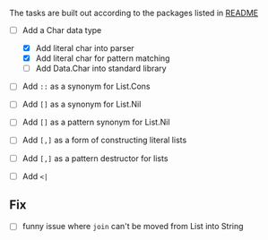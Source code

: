 The tasks are built out according to the packages listed in [README](README.md)

- [ ] Add a Char data type
  - [x] Add literal char into parser
  - [x] Add literal char for pattern matching
  - [ ] Add Data.Char into standard library
- [ ] Add `::` as a synonym for List.Cons
- [ ] Add `[]` as a synonym for List.Nil
- [ ] Add `[]` as a pattern synonym for List.Nil
- [ ] Add `[,]` as a form of constructing literal lists
- [ ] Add `[,]` as a pattern destructor for lists
- [ ] Add `<|`


## Fix

- [ ] funny issue where `join` can't be moved from List into String
